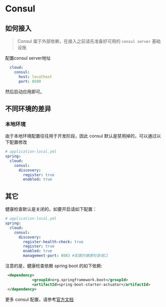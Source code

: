 # Consul

## 如何接入

> Consul 属于外部依赖，在接入之前请先准备好可用的 `consul server` 基础设施

配置consul server地址

```yaml
  cloud:
    consul:
      host: localhost
      port: 8500
```

然后启动应用即可。

## 不同环境的差异

### 本地环境

由于本地环境配置往往用于开发阶段，因此 consul 默认是禁用掉的，可以通过以下配置修改

```yaml
# application-local.yml
spring:
  cloud:
    consul:
      discovery:
        register: true
        enabled: true
```

## 其它

健康检查默认是关闭的，如要开启请如下配置：
```yaml
# application-local.yml
spring:
  cloud:
    consul:
      discovery:
        register-health-check: true
        register: true
        enabled: true
        management-port: 8083 #配置的健康检查端口
```
注意的是，健康检查依赖 spring boot 的如下依赖:

```xml
 <dependency>
            <groupId>org.springframework.boot</groupId>
            <artifactId>spring-boot-starter-actuator</artifactId>
 </dependency>
```


更多 consul 配置，请参考[官方文档](https://cloud.spring.io/spring-cloud-consul/2.2.x/reference/html/)
